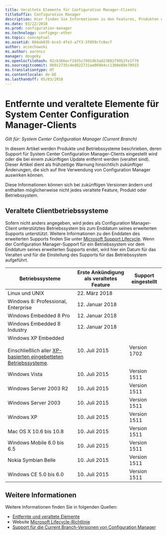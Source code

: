 ```yaml
---
title: Veraltete Elemente für Configuration Manager-Clients
titleSuffix: Configuration Manager
description: Hier finden Sie Informationen zu den Features, Produkten und Betriebssystemen, die von System Center Configuration Manager für Clients nicht mehr unterstützt werden.
ms.date: 03/22/2018
ms.prod: configuration-manager
ms.technology: configmgr-other
ms.topic: conceptual
ms.assetid: 604ab835-bce3-4fe3-a7f3-3f059cfc0ecf
author: aczechowski
ms.author: aaroncz
manager: dougeby
ms.openlocfilehash: 02cb366ecf1935c79924b3ad23882f9952fe1f78
ms.sourcegitcommit: 0b0c2735c4ed822731ae069b4cc1380e89e78933
ms.translationtype: HT
ms.contentlocale: de-DE
ms.lasthandoff: 05/03/2018
---
```

# <a name="removed-and-deprecated-items-for-system-center-configuration-manager-clients"></a>Entfernte und veraltete Elemente für System Center Configuration Manager-Clients

*Gilt für: System Center Configuration Manager (Current Branch)*

In diesem Artikel werden Produkte und Betriebssysteme beschrieben, deren Support für System Center Configuration Manager-Clients eingestellt wird oder die bei einem zukünftigen Update entfernt werden (veraltet sind). Dieser Artikel dient als frühzeitige Warnung hinsichtlich zukünftiger Änderungen, die sich auf Ihre Verwendung von Configuration Manager auswirken können.  

Diese Informationen können sich bei zukünftigen Versionen ändern und enthalten möglicherweise nicht jedes veraltete Feature, Produkt oder Betriebssystem.  

## <a name="deprecated-client-operating-systems"></a>Veraltete Clientbetriebssysteme  

 Sofern nicht anders angegeben, wird jedes als Configuration Manager-Client unterstütztes Betriebssystem bis zum Enddatum seines erweiterten Supports unterstützt. Weitere Informationen zu den Enddaten des erweiterten Supports finden Sie unter [Microsoft Support Lifecycle](https://support.microsoft.com/lifecycle). Wenn der Configuration Manager-Support für ein Betriebssystem vor dem Enddatum seines erweiterten Supports endet, wird hier ein Datum für das Veralten und für die Einstellung des Supports für das Betriebssystem aufgeführt.  

|**Betriebssysteme**|**Erste Ankündigung als veraltetes Feature**|**Support eingestellt**|  
|-|-|-|
|Linux und UNIX|22. März 2018||
|Windows 8: Professional, Enterprise|12. Januar 2018||
|Windows Embedded 8 Pro|12. Januar 2018||
|Windows Embedded 8 Industry|12. Januar 2018||
|Windows XP Embedded <br><br> Einschließlich aller [XP-basierten eingebetteten Betriebssysteme](/sccm/core/plan-design/configs/supported-operating-systems-for-clients-and-devices#windows-embedded-computers).|10. Juli 2015|Version 1702| 
|Windows Vista|10. Juli 2015|Version 1511| 
|Windows Server 2003 R2|10. Juli 2015|Version 1511|
|Windows Server 2003|10. Juli 2015|Version 1511|   
|Windows XP|10. Juli 2015|Version 1511|  
|Mac OS X 10.6 bis 10.8|10. Juli 2015|Version 1511|  
|Windows Mobile 6.0 bis 6.5|10. Juli 2015|Version 1511|  
|Nokia Symbian Belle|10. Juli 2015|Version 1511|  
|Windows CE 5.0 bis 6.0|10. Juli 2015|Version 1511|  


## <a name="more-information"></a>Weitere Informationen
Weitere Informationen finden Sie in folgenden Quellen:
 - [Entfernte und veraltete Elemente](/sccm/core/plan-design/changes/deprecated/removed-and-deprecated)
 - Website [Microsoft Lifecycle-Richtlinie](https://support.microsoft.com/lifecycle)
 - [Support für die Current Branch-Versionen von Configuration Manager](/sccm/core/servers/manage/current-branch-versions-supported)